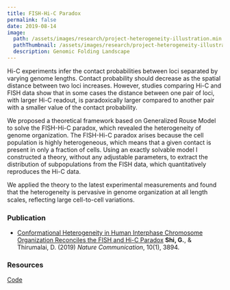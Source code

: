 ```yaml
---
title: FISH-Hi-C Paradox
permalink: false
date: 2019-08-14
image:
  path: /assets/images/research/project-heterogeneity-illustration.min.png
  pathThumbnail: /assets/images/research/project-heterogeneity-illustration.small.min.png
  description: Genomic Folding Landscape
---
```


Hi-C experiments infer the contact probabilities between loci separated by varying genome lengths. Contact probability should decrease as the spatial distance between two loci increases. However, studies comparing Hi-C and FISH data show that in some cases the distance between one pair of loci, with larger Hi-C readout, is paradoxically larger compared to another pair with a smaller value of the contact probability.

We proposed a theoretical framework based on Generalized Rouse Model to solve the FISH-Hi-C paradox, which revealed the heterogeneity of genome organization. The FISH-Hi-C paradox arises because the cell population is highly heterogeneous, which means that a given contact is present in only a fraction of cells. Using an exactly solvable model I constructed a theory, without any adjustable parameters, to extract the distribution of subpopulations from the FISH data, which quantitatively reproduces the Hi-C data.

We applied the theory to the latest experimental measurements and found that the heterogeneity is pervasive in genome organization at all length scales, reﬂecting large cell-to-cell variations.

### Publication

* [Conformational Heterogeneity in Human Interphase Chromosome Organization Reconciles the FISH and Hi-C Paradox](https://www.nature.com/articles/s41467-019-11897-0) **Shi, G.**, & Thirumalai, D. (2019) *Nature Communication*, 10(1), 3894.

### Resources

[Code](https://github.com/anyuzx/chromosome-heterogeneity-analysis)
